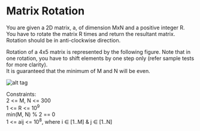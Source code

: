 # Matrix Rotation
You are given a 2D matrix, a, of dimension MxN and a positive integer R.  
You have to rotate the matrix R times and return the resultant matrix. Rotation should be in anti-clockwise direction.  

Rotation of a 4x5 matrix is represented by the following figure. Note that in one rotation, you have to shift elements by one step only (refer sample tests for more clarity).  
It is guaranteed that the minimum of M and N will be even.

![alt tag](https://hr-challenge-images.s3.amazonaws.com/2517/matrix-rotation.png)

Constraints:  
2 <= M, N <= 300  
1 <= R <= 10<sup>9</sup>  
min(M, N) % 2 == 0  
1 <= aij <= 10<sup>8</sup>, where i ∈ [1..M] & j ∈ [1..N]  

